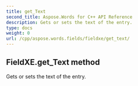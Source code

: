 ```yaml
---
title: get_Text
second_title: Aspose.Words for C++ API Reference
description: Gets or sets the text of the entry. 
type: docs
weight: 0
url: /cpp/aspose.words.fields/fieldxe/get_text/
---
```

## FieldXE.get_Text method


Gets or sets the text of the entry.

